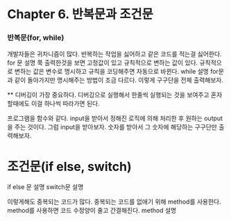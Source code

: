 # Chapter 6. 반복문과 조건문

### 반복문(for, while)
개발자들은 귀차니즘이 많다. 반복하는 작업을 싫어하고 같은 코드를 적는걸 싫어한다. 
for 문 설명
	쭉 출력한것을 보면 고정값이 있고 규칙적으로 변하는 값이 있다.
	규칙적으로 변하는 값은 변수로 명시하고 규칙을 코딩해주면 자동으로 바뀐다.
while 설명
	for문과 같이 돌아가지만 명시해주는 방법이 조금 다르다.
이렇게 구구단을 전체 출력해보자.

** 디버깅이 가장 중요하다. 디버깅으로 실행해서 한줄씩 실행되는 것을 보여주고 혼자 할때에도 이걸 하나씩 따라가면 된다.

프로그램을 함수와 같다. input을 받아서 정해진 로직에 의해 처리한 후 원하는 output을 주는 것이다.
그럼 input을 받아보자. 숫자를 받아서 그 숫자에 해당하는 구구단만 출력해보자.

# 조건문(if else, switch)
if else 문 설명
switch문 설명

이렇게해도 중복되는 코드가 많다. 중복되는 코드를 없애기 위해 method를 사용한다.
method를 사용하면 코드 수정양이 줄고 간결해진다.
method 설명